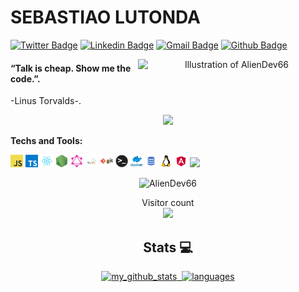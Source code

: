 # SEBASTIAO LUTONDA

[![Twitter Badge](https://img.shields.io/badge/-@lutonda-00acee?style=flat-square&labelColor=white&logo=twitter&logoColor=00acee&link=https://twitter.com/Luthonda)](https://twitter.com/Luthonda)
[![Linkedin Badge](https://img.shields.io/badge/-Sebastiao%20Lutonda-0e76a8?style=flat-square&labelColor=white&logo=Linkedin&logoColor=0e76a8&link=https://www.linkedin.com/in/luthonda)](https://www.linkedin.com/in/luthonda)
[![Gmail Badge](https://img.shields.io/badge/-lutonda@gmail.com-C71610?style=flat-square&labelColor=white&logo=Gmail&logoColor=C71610&link=mailto:lutonda@gmail.com)](mailto:p.lutonda@gmail.com)
[![Github Badge](https://img.shields.io/badge/-Sebastiao%20Lutonda-000000?style=flat-square&labelColor=white&logo=Github&logoColor=000000&link=https://lutonda.github.io)](https://lutonda.github.io)
 <p align="center">
    <img align="right" src="https://lutonda.github.io/assets/images/logo.png" alt="Illustration of AlienDev66" width=300px/>
</p>

#### “Talk is cheap. Show me the code.”.

-Linus Torvalds-.


<!-- thropy -->
<p align="center">
<a href="https://lutonda.github.io">
    <p align="center">
        <img src="https://github-profile-trophy.vercel.app/?username=lutonda&column=10&theme=dracula" />
    </p>
</a>
</p>
<!--
**AlienDev66/AlienDev66** is a ✨ _special_ ✨ repository because its `README.md` (this file) appears on your GitHub profile.
-->


**Techs and Tools:**

<code><img height="20" src="https://raw.githubusercontent.com/github/explore/80688e429a7d4ef2fca1e82350fe8e3517d3494d/topics/javascript/javascript.png"></code>
<code><img height="20" src="https://raw.githubusercontent.com/github/explore/80688e429a7d4ef2fca1e82350fe8e3517d3494d/topics/typescript/typescript.png"></code>
<code><img height="20" src="https://raw.githubusercontent.com/github/explore/80688e429a7d4ef2fca1e82350fe8e3517d3494d/topics/react/react.png"></code>
<code><img height="20" src="https://raw.githubusercontent.com/github/explore/80688e429a7d4ef2fca1e82350fe8e3517d3494d/topics/nodejs/nodejs.png"></code>
<code><img height="20" src="https://raw.githubusercontent.com/github/explore/5c058a388828bb5fde0bcafd4bc867b5bb3f26f3/topics/graphql/graphql.png"></code>
<code><img height="20" src="https://raw.githubusercontent.com/github/explore/80688e429a7d4ef2fca1e82350fe8e3517d3494d/topics/mysql/mysql.png"></code>
<code><img height="20" src="https://raw.githubusercontent.com/github/explore/80688e429a7d4ef2fca1e82350fe8e3517d3494d/topics/git/git.png"></code>
<code><img height="20" src="https://raw.githubusercontent.com/github/explore/80688e429a7d4ef2fca1e82350fe8e3517d3494d/topics/terminal/terminal.png"></code>
<code><img height="20" src="https://raw.githubusercontent.com/github/explore/80688e429a7d4ef2fca1e82350fe8e3517d3494d/topics/docker/docker.png"></code>
<code><img height="20" src="https://raw.githubusercontent.com/github/explore/80688e429a7d4ef2fca1e82350fe8e3517d3494d/topics/sql/sql.png"></code>
<code><img height="20" src="https://raw.githubusercontent.com/github/explore/80688e429a7d4ef2fca1e82350fe8e3517d3494d/topics/linux/linux.png"></code>
<code><img height="20" src="https://raw.githubusercontent.com/github/explore/80688e429a7d4ef2fca1e82350fe8e3517d3494d/topics/angular/angular.png"></code>
<code><img height="20" src="https://raw.githubusercontent.com/github/explore/80688e429a7d4ef2fca1e82350fe8e3517d3494d/topics/jwt/jwt.png"></code>

<p align="center"><img src="https://komarev.com/ghpvc/?username=lutonda" alt="AlienDev66" /> </p>


<p align="center"> 
  Visitor count<br>
  <img src="https://profile-counter.glitch.me/lutonda/count.svg" />
</p>

<h2 align="center">Stats 💻</h2>
<!-- status codes -->

<a align="center" href="https://lutonda.github.io">
    <p align="center">
        <img src="https://github-readme-stats.vercel.app/api?username=lutonda&show_icons=true&theme=dracula" alt="my_github_stats" height="170" />&nbsp;
        <img src="https://github-readme-stats.vercel.app/api/top-langs/?username=lutonda&layout=compact&theme=dracula" alt="languages" height="170">
    </p>
</a>


